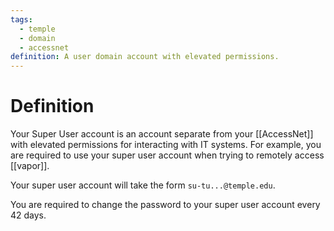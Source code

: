 ```yaml
---
tags:
  - temple
  - domain
  - accessnet
definition: A user domain account with elevated permissions.
---
```

# Definition
Your Super User account is an account separate from your [[AccessNet]] with elevated permissions for interacting with IT systems. For example, you are required to use your super user account when trying to remotely access [[vapor]]. 

Your super user account will take the form `su-tu...@temple.edu`. 

You are required to change the password to your super user account every 42 days. 